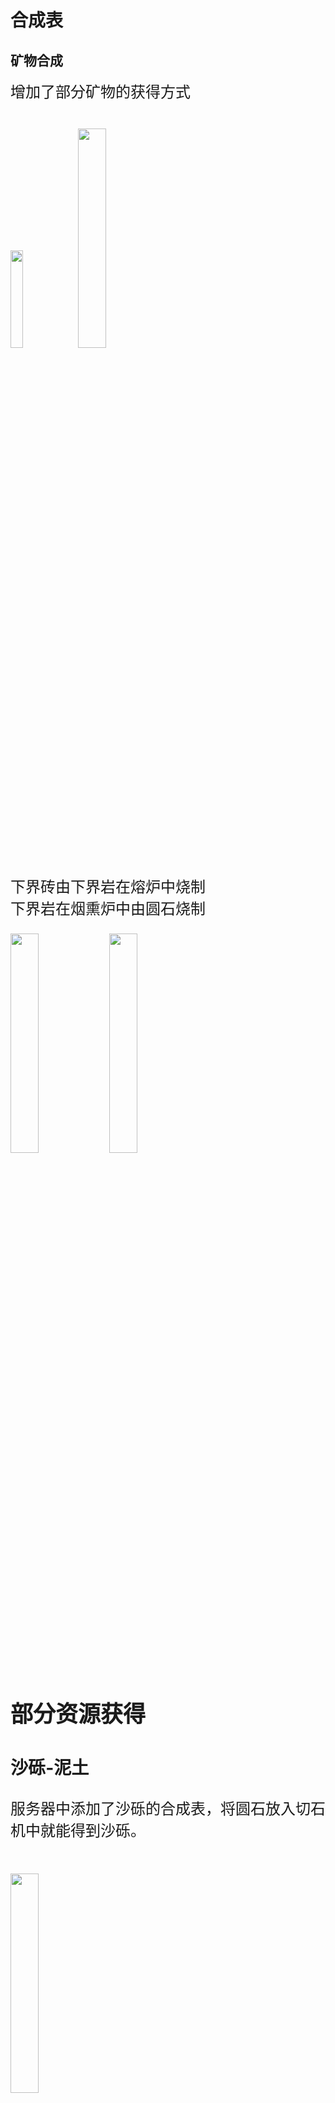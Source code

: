 # 合成表

## 矿物合成
<p><font size="5px">增加了部分矿物的获得方式</p><br>
<image src="image/1.png" width="20%">
<image src="image/2.png" width="30%"><br>
<p><font size="5px">下界砖由下界岩在熔炉中烧制<br>下界岩在烟熏炉中由圆石烧制</p>
<image src="image/3.png" width="30%">
<image src="image/4.png" width="30%">

## 部分资源获得
### 沙砾-泥土
<p><font size="5px">服务器中添加了沙砾的合成表，将圆石放入切石机中就能得到沙砾。</p><br>
<image src="image/5.png" width="30%">
<p><font size="5px">然后再将沙砾与泥土合成得到砂土（这是原版合成表）</p><br>
<image src="image/6.png" width="30%">
<p><font size="5px">最后将砂土摆放出来，使用锄右键，就能将砂土变为泥土。或者使用铲右键，将砂土变为草径，再破坏草径，也可以得到泥土。
不断重复这个过程，你就可以得到无限的泥土。</p><br>

### 红石
<p><font size="5px">通过击杀女巫很难得到足够的红石，正确的方法是获取村民，放置炼药台使其变为牧师，通过交易得到红石。
首先，通过击杀女巫得到最初的红石。
然后将红石放入高炉中烧炼，得到烈焰粉。（服务器额外添加的制作方式）</p><br>
<image src="image/7.png" width="30%">
<image src="image/8.png" width="30%">
<image src="image/9.png" width="30%">
<image src="image/10.png" width="30%">

### 石英
<p><font size="5px">增加了石英的制作方法
</p><br>
<image src="image/11.png" width="30%">

### 凋零
<p><font size="5px">新增小白头颅</p>
<image src="image/12.png" width="30%">
<p><font size="3px">使用骨块进行切割</p>
<p><font size="5px">新增凋零骷髅头</p>
<image src="image/13.png" width="30%">
<p><font size="3px">在高炉里烧</p>
<p><font size="5px">新增灵魂沙</p>
<image src="image/14.png" width="30%">

### 钻石
<image src="image/15.png" width="30%">
<p><font size="3px">将毒马铃薯放在营火上烤，变成钻石</p>

## 无限岩浆
<p><font size="3px">拥有滴水石锥后，岩浆就成为了可再生资源。
<br>先制作一个炼药锅。</p>
<image src="image/16.png" width="30%">
<p><font size="3px">在炼药锅上方10格以内放置一个方块，在这个方块上面放置岩浆，下面放置滴水石锥。
<br>每个随机刻，炼药锅有约5.9%的概率被岩浆填满。
</p>
<image src="image/17.png" width="30%">
<image src="image/18.png" width="30%">
<p><font size="3px">炼药锅被岩浆填满后，用桶对炼药锅右键，即可得到一桶新的岩浆。
<br>由于岩浆填满炼药锅的时间较长，建议制作多个以实现岩浆自由。
</p>
<p><font size="5px">另一种手段：与猪灵兑换</p>
<p><font size="5px">在和猪灵以物易物时，猪灵可能会给你黑曜石，将黑曜石放置，再使用空桶对黑曜石右键，也可以得到岩浆。</p>

## 可拆卸基岩
<p><font size="5px">新增皮革</p>
<image src="image/19.png" width="30%">
<p><font size="5px">新增下界合金稿升级</p>
<image src="image/20.png" width="30%">
<p><font size="5px">新增可拆卸基岩</p>
<p><font size="3px">使用下界合金稿对基岩右键即可拆卸</p>
<image src="image/21.png" width="30%">









